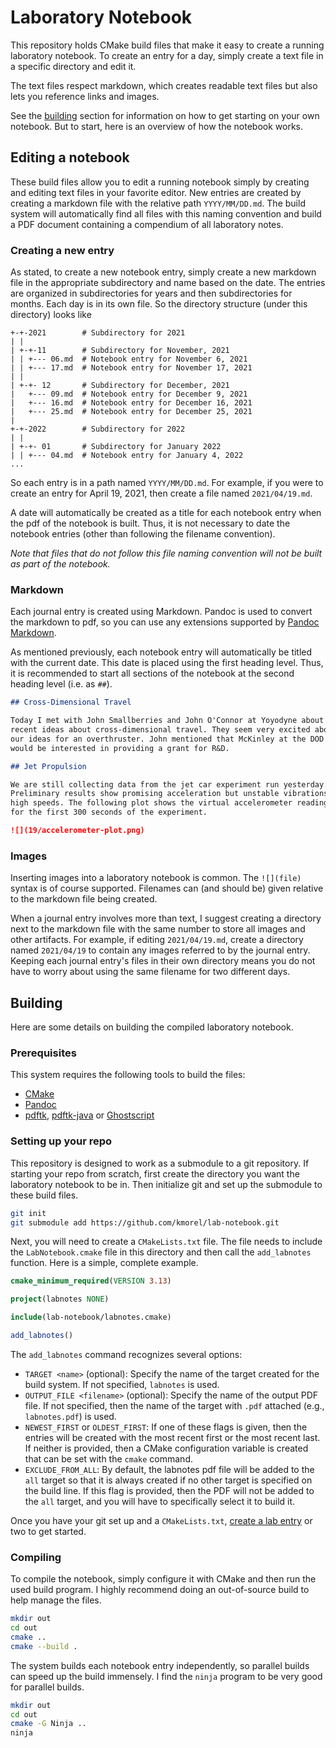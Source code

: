 # Laboratory Notebook

This repository holds CMake build files that make it easy to create a
running laboratory notebook. To create an entry for a day, simply create a
text file in a specific directory and edit it.

The text files respect markdown, which creates readable text files but also
lets you reference links and images.

See the [building](#building) section for information on how to get starting on your
own notebook. But to start, here is an overview of how the notebook works.

## Editing a notebook

These build files allow you to edit a running notebook simply by creating
and editing text files in your favorite editor. New entries are created by
creating a markdown file with the relative path `YYYY/MM/DD.md`. The build
system will automatically find all files with this naming convention and
build a PDF document containing a compendium of all laboratory notes.


### Creating a new entry

As stated, to create a new notebook entry, simply create a new markdown
file in the appropriate subdirectory and name based on the date. The
entries are organized in subdirectories for years and then subdirectories
for months. Each day is in its own file. So the directory structure (under
this directory) looks like

```
+-+-2021        # Subdirectory for 2021
| |
| +-+-11        # Subdirectory for November, 2021
| | +--- 06.md  # Notebook entry for November 6, 2021
| | +--- 17.md  # Notebook entry for November 17, 2021
| |
| +-+- 12       # Subdirectory for December, 2021
|   +--- 09.md  # Notebook entry for December 9, 2021
|   +--- 16.md  # Notebook entry for December 16, 2021
|   +--- 25.md  # Notebook entry for December 25, 2021
|
+-+-2022        # Subdirectory for 2022
| |
| +-+- 01       # Subdirectory for January 2022
| | +--- 04.md  # Notebook entry for January 4, 2022
...
```

So each entry is in a path named `YYYY/MM/DD.md`. For example, if you were
to create an entry for April 19, 2021, then create a file named
`2021/04/19.md`.

A date will automatically be created as a title for each notebook entry
when the pdf of the notebook is built. Thus, it is not necessary to date
the notebook entries (other than following the filename convention).

_Note that files that do not follow this file naming convention will not be
built as part of the notebook._


### Markdown

Each journal entry is created using Markdown. Pandoc is used to convert the
markdown to pdf, so you can use any extensions supported by [Pandoc
Markdown].

As mentioned previously, each notebook entry will automatically be titled
with the current date. This date is placed using the first heading level.
Thus, it is recommended to start all sections of the notebook at the second
heading level (i.e. as `##`).

``` markdown
## Cross-Dimensional Travel

Today I met with John Smallberries and John O'Connor at Yoyodyne about our
recent ideas about cross-dimensional travel. They seem very excited about
our ideas for an overthruster. John mentioned that McKinley at the DOD
would be interested in providing a grant for R&D.

## Jet Propulsion

We are still collecting data from the jet car experiment run yesterday.
Preliminary results show promising acceleration but unstable vibrations at
high speeds. The following plot shows the virtual accelerometer readings
for the first 300 seconds of the experiment.

![](19/accelerometer-plot.png)
```

[Pandoc Markdown]: https://pandoc.org/MANUAL.html#pandocs-markdown


### Images

Inserting images into a laboratory notebook is common. The `![](file)`
syntax is of course supported. Filenames can (and should be) given relative
to the markdown file being created.

When a journal entry involves more than text, I suggest creating a
directory next to the markdown file with the same number to store all
images and other artifacts. For example, if editing `2021/04/19.md`, create
a directory named `2021/04/19` to contain any images referred to by the
journal entry. Keeping each journal entry's files in their own directory
means you do not have to worry about using the same filename for two
different days.


## Building

Here are some details on building the compiled laboratory notebook.

### Prerequisites

This system requires the following tools to build the files:

- [CMake](https://www.cmake.org)
- [Pandoc](https://pandoc.org)
- [pdftk](https://www.pdflabs.com/tools/pdftk-server), [pdftk-java](https://gitlab.com/pdftk-java/pdftk) or [Ghostscript](https://www.ghostscript.com)

### Setting up your repo

This repository is designed to work as a submodule to a git repository. If
starting your repo from scratch, first create the directory you want the
laboratory notebook to be in. Then initialize git and set up the submodule
to these build files.

```sh
git init
git submodule add https://github.com/kmorel/lab-notebook.git
```

Next, you will need to create a `CMakeLists.txt` file. The file needs to
include the `LabNotebook.cmake` file in this directory and then call the
`add_labnotes` function. Here is a simple, complete example.

```cmake
cmake_minimum_required(VERSION 3.13)

project(labnotes NONE)

include(lab-notebook/labnotes.cmake)

add_labnotes()
```

The `add_labnotes` command recognizes several options:

  * `TARGET <name>` (optional): Specify the name of the target created for
    the build system. If not specified, `labnotes` is used.
  * `OUTPUT_FILE <filename>` (optional): Specify the name of the output PDF
    file. If not specified, then the name of the target with `.pdf`
    attached (e.g., `labnotes.pdf`) is used.
  * `NEWEST_FIRST` or `OLDEST_FIRST`: If one of these flags is given, then
    the entries will be created with the most recent first or the most
    recent last. If neither is provided, then a CMake configuration
    variable is created that can be set with the `cmake` command.
  * `EXCLUDE_FROM_ALL`: By default, the labnotes pdf file will be added to
    the `all` target so that it is always created if no other target is
    specified on the build line. If this flag is provided, then the PDF
    will not be added to the `all` target, and you will have to
    specifically select it to build it.

Once you have your git set up and a `CMakeLists.txt`, [create a lab
entry](#creating-a-new-entry) or two to get started.

### Compiling

To compile the notebook, simply configure it with CMake and then run the
used build program. I highly recommend doing an out-of-source build to help
manage the files.

```sh
mkdir out
cd out
cmake ..
cmake --build .
```

The system builds each notebook entry independently, so parallel builds can
speed up the build immensely. I find the `ninja` program to be very good
for parallel builds.

```sh
mkdir out
cd out
cmake -G Ninja ..
ninja
```
